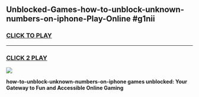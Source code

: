
## Unblocked-Games-how-to-unblock-unknown-numbers-on-iphone-Play-Online #g1nii
<h3>
<a href="https://news.freeplayer.one?title=how-to-unblock-unknown-numbers-on-iphone&ref=3">CLICK TO PLAY</a></h3>
<hr>

<h3>
<a href="https://news.freeplayer.one?title=how-to-unblock-unknown-numbers-on-iphone&ref=3">CLICK 2 PLAY</a>
  
</h3>

<a href="https://news.freeplayer.one?title=how-to-unblock-unknown-numbers-on-iphone&ref=3"><img src="https://clearcache.store/games.png"></a>


**how-to-unblock-unknown-numbers-on-iphone games unblocked: Your Gateway to Fun and Accessible Online Gaming**
